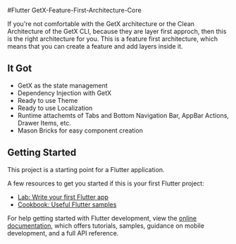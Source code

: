 #Flutter GetX-Feature-First-Architecture-Core

If you're not comfortable with the GetX architecture or the Clean Architecture of the GetX CLI, because they are layer first approch, then this is the right architecture for you. This is a feature first architecture, which means that you can create a feature and add layers inside it.

## It Got
 * GetX as the state management
 * Dependency Injection with GetX
 * Ready to use Theme
 * Ready to use Localization
 * Runtime attachemts of Tabs and Bottom Navigation Bar, AppBar Actions, Drawer Items, etc.
 * Mason Bricks for easy component creation 

## Getting Started

This project is a starting point for a Flutter application.

A few resources to get you started if this is your first Flutter project:

- [Lab: Write your first Flutter app](https://docs.flutter.dev/get-started/codelab)
- [Cookbook: Useful Flutter samples](https://docs.flutter.dev/cookbook)

For help getting started with Flutter development, view the
[online documentation](https://docs.flutter.dev/), which offers tutorials,
samples, guidance on mobile development, and a full API reference.
